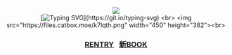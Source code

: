 
<div align = "center">

![](https://komarev.com/ghpvc/?username=zyvism&color=7a7a7a&style=flat-square&label=victims)
<br>
[![Typing SVG](https://readme-typing-svg.demolab.com?font=Fira+Code&size=11&duration=4500&color=FFFFFF&center=true&vCenter=true&multiline=true&width=435&lines=you+can+admire+a+blooming+flower%2C;but+you+can't+ask+it+to+understand+you.)](https://git.io/typing-svg)
<br>
<img src="https://files.catbox.moe/k7lqth.png" width="450" height="382"><br>
<h3> <a href="https://rentry.co/maIevolentvoid">RENTRY</a>⠀<a href="https://goge.atabook.org">新BOOK</a>
